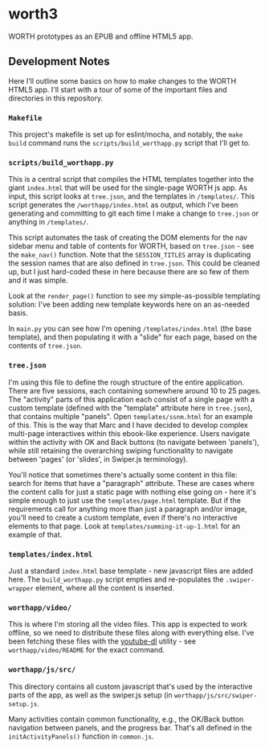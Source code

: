 # worth3
WORTH prototypes as an EPUB and offline HTML5 app.

## Development Notes
Here I'll outline some basics on how to make changes to the WORTH
HTML5 app. I'll start with a tour of some of the important files and
directories in this repository.

### `Makefile`
This project's makefile is set up for eslint/mocha, and notably, the
`make build` command runs the `scripts/build_worthapp.py` script that
I'll get to.

### `scripts/build_worthapp.py`
This is a central script that compiles the HTML templates together
into the giant `index.html` that will be used for the single-page
WORTH js app. As input, this script looks at `tree.json`, and the
templates in `/templates/`. This script generates the
`/worthapp/index.html` as output, which I've been generating and
committing to git each time I make a change to `tree.json` or anything
in `/templates/`.

This script automates the task of creating the DOM elements for the
nav sidebar menu and table of contents for WORTH, based on
`tree.json` - see the `make_nav()` function. Note that the
`SESSION_TITLES` array is duplicating the session names that are also
defined in `tree.json`. This could be cleaned up, but I just
hard-coded these in here because there are so few of them and it was
simple.

Look at the `render_page()` function to see my simple-as-possible
templating solution: I've been adding new template keywords here on an
as-needed basis.

In `main.py` you can see how I'm opening `/templates/index.html` (the
base template), and then populating it with a "slide" for each page,
based on the contents of `tree.json`.

### `tree.json`
I'm using this file to define the rough structure of the entire
application. There are five sessions, each containing somewhere around
10 to 25 pages. The "activity" parts of this application each consist
of a single page with a custom template (defined with the "template"
attribute here in `tree.json`), that contains multiple "panels". Open
`templates/ssnm.html` for an example of this. This is the way that
Marc and I have decided to develop complex multi-page interactives
within this ebook-like experience. Users navigate within the activity
with OK and Back buttons (to navigate between 'panels'), while still
retaining the overarching swiping functionality to navigate between
'pages' (or 'slides', in Swiper.js terminology).

You'll notice that sometimes there's actually some content in this
file: search for items that have a "paragraph" attribute. These are
cases where the content calls for just a static page with nothing else
going on - here it's simple enough to just use the
`templates/page.html` template. But if the requirements call for
anything more than just a paragraph and/or image, you'll need to
create a custom template, even if there's no interactive elements to
that page. Look at `templates/summing-it-up-1.html` for an example of
that.

### `templates/index.html`
Just a standard `index.html` base template - new javascript files are
added here. The `build_worthapp.py` script empties and re-populates
the `.swiper-wrapper` element, where all the content is inserted.

### `worthapp/video/`
This is where I'm storing all the video files. This app is expected to
work offline, so we need to distribute these files along with
everything else. I've been fetching these files with
the [youtube-dl](https://rg3.github.io/youtube-dl/) utility - see `worthapp/video/README` for the
exact command.

### `worthapp/js/src/`
This directory contains all custom javascript that's used by the
interactive parts of the app, as well as the swiper.js setup (in
`worthapp/js/src/swiper-setup.js`.

Many activities contain common functionality, e.g., the OK/Back button
navigation between panels, and the progress bar. That's all defined in
the `initActivityPanels()` function in `common.js`.

